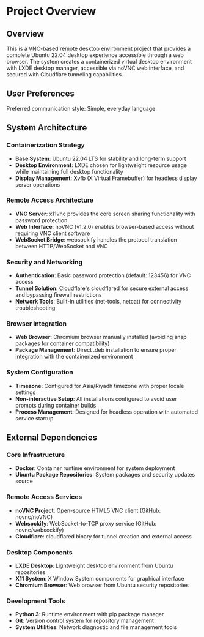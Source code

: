 # Project Overview

## Overview

This is a VNC-based remote desktop environment project that provides a complete Ubuntu 22.04 desktop experience accessible through a web browser. The system creates a containerized virtual desktop environment with LXDE desktop manager, accessible via noVNC web interface, and secured with Cloudflare tunneling capabilities.

## User Preferences

Preferred communication style: Simple, everyday language.

## System Architecture

### Containerization Strategy
- **Base System**: Ubuntu 22.04 LTS for stability and long-term support
- **Desktop Environment**: LXDE chosen for lightweight resource usage while maintaining full desktop functionality
- **Display Management**: Xvfb (X Virtual Framebuffer) for headless display server operations

### Remote Access Architecture
- **VNC Server**: x11vnc provides the core screen sharing functionality with password protection
- **Web Interface**: noVNC (v1.2.0) enables browser-based access without requiring VNC client software
- **WebSocket Bridge**: websockify handles the protocol translation between HTTP/WebSocket and VNC

### Security and Networking
- **Authentication**: Basic password protection (default: 123456) for VNC access
- **Tunnel Solution**: Cloudflare's cloudflared for secure external access and bypassing firewall restrictions
- **Network Tools**: Built-in utilities (net-tools, netcat) for connectivity troubleshooting

### Browser Integration
- **Web Browser**: Chromium browser manually installed (avoiding snap packages for container compatibility)
- **Package Management**: Direct .deb installation to ensure proper integration with the containerized environment

### System Configuration
- **Timezone**: Configured for Asia/Riyadh timezone with proper locale settings
- **Non-interactive Setup**: All installations configured to avoid user prompts during container builds
- **Process Management**: Designed for headless operation with automated service startup

## External Dependencies

### Core Infrastructure
- **Docker**: Container runtime environment for system deployment
- **Ubuntu Package Repositories**: System packages and security updates source

### Remote Access Services
- **noVNC Project**: Open-source HTML5 VNC client (GitHub: novnc/noVNC)
- **Websockify**: WebSocket-to-TCP proxy service (GitHub: novnc/websockify)
- **Cloudflare**: cloudflared binary for tunnel creation and external access

### Desktop Components
- **LXDE Desktop**: Lightweight desktop environment from Ubuntu repositories
- **X11 System**: X Window System components for graphical interface
- **Chromium Browser**: Web browser from Ubuntu security repositories

### Development Tools
- **Python 3**: Runtime environment with pip package manager
- **Git**: Version control system for repository management
- **System Utilities**: Network diagnostic and file management tools